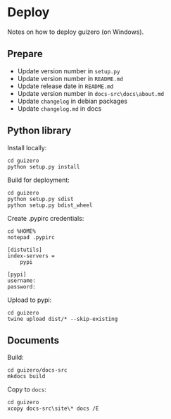 # Deploy

Notes on how to deploy guizero (on Windows).

## Prepare

- Update version number in `setup.py`
- Update version number in `README.md`
- Update release date in `README.md`
- Update version number in `docs-src\docs\about.md`
- Update `changelog` in debian packages
- Update `changelog.md` in docs

## Python library

Install locally:

```
cd guizero
python setup.py install
```

Build for deployment:

```
cd guizero
python setup.py sdist
python setup.py bdist_wheel
```

Create .pypirc credentials:

```
cd %HOME%
notepad .pypirc
```

```
[distutils]
index-servers =
    pypi

[pypi]
username:
password:
```

Upload to pypi:

```
cd guizero
twine upload dist/* --skip-existing
```

## Documents

Build:

```
cd guizero/docs-src
mkdocs build
```

Copy to `docs`:

```
cd guizero
xcopy docs-src\site\* docs /E
```
